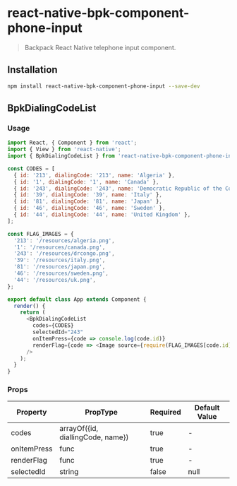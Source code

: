 # react-native-bpk-component-phone-input

> Backpack React Native telephone input component.

## Installation

```sh
npm install react-native-bpk-component-phone-input --save-dev
```

## BpkDialingCodeList

### Usage

```js
import React, { Component } from 'react';
import { View } from 'react-native';
import { BpkDialingCodeList } from 'react-native-bpk-component-phone-input';

const CODES = [
  { id: '213', dialingCode: '213', name: 'Algeria' },
  { id: '1', dialingCode: '1', name: 'Canada' },
  { id: '243', dialingCode: '243', name: 'Democratic Republic of the Congo' },
  { id: '39', dialingCode: '39', name: 'Italy' },
  { id: '81', dialingCode: '81', name: 'Japan' },
  { id: '46', dialingCode: '46', name: 'Sweden' },
  { id: '44', dialingCode: '44', name: 'United Kingdom' },
];

const FLAG_IMAGES = {
  '213': '/resources/algeria.png',
  '1': '/resources/canada.png',
  '243': '/resources/drcongo.png',
  '39': '/resources/italy.png',
  '81': '/resources/japan.png',
  '46': '/resources/sweden.png',
  '44': '/resources/uk.png',
};

export default class App extends Component {
  render() {
    return (
      <BpkDialingCodeList
        codes={CODES}
        selectedId="243"
        onItemPress={code => console.log(code.id)}
        renderFlag={code => <Image source={require(FLAG_IMAGES[code.id])} />}
      />
    );
  }
}
```

### Props


| Property                    | PropType                                                    | Required | Default Value |
| --------------------------- | ----------------------------------------------------------- | -------- | ------------- |
| codes                       | arrayOf({id, diallingCode, name})                           | true     | -             |
| onItemPress                 | func                                                        | true     | -             |
| renderFlag                  | func                                                        | true     | -             |
| selectedId                  | string                                                      | false    | null          |

